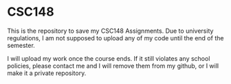 # CSC148
This is the repository to save my CSC148 Assignments. 
Due to university regulations, I am not supposed to upload any of my code until the end of the semester. 

I will upload my work once the course ends. If it still violates any school policies, please contact me and I will remove them from my github, or I will make it a private repository. 
